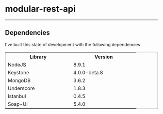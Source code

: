 # modular-rest-api


----------


## Dependencies
I've built this state of development with the following dependencies


<table style="border-style:solid;border-width:1px;border-spacing:0;">
  <tr>
    <th width=200>Library</th>
    <th width=200>Version</th>
  </tr>
  <tr>
    <td>NodeJS</td>
    <td >8.9.1</td>
  </tr>
  <tr>
    <td class="tg-031e">Keystone</td>
    <td class="tg-031e">4.0.0-beta.8</td>
  </tr>
    <tr>
    <td class="tg-031e">MongoDB</td>
    <td class="tg-031e">3.6.2</td>
  </tr>
  <tr>
    <td class="tg-031e">Underscore</td>
    <td class="tg-031e">1.8.3</td>
  </tr>
  <tr>
    <td class="tg-031e">Istanbul</td>
    <td class="tg-031e">0.4.5</td>
  </tr>
  <tr>
    <td class="tg-031e">Soap-UI</td>
    <td class="tg-031e">5.4.0</td>
  </tr>
</table>